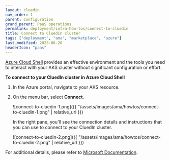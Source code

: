 ```yaml
---
layout: cluedin
nav_order: 1
parent: Configuration
grand_parent: PaaS operations
permalink: deployment/infra-how-tos/connect-to-cluedin
title: Connect to CluedIn cluster
tags: ["deployment", "ama", "marketplace", "azure"]
last_modified: 2023-06-20
headerIcon: "paas"
---
```


[Azure Cloud Shell](https://learn.microsoft.com/en-us/azure/cloud-shell/overview) provides an effective environment and the tools you need to interact with your AKS cluster without significant configuration or effort.

**To connect to your CluedIn cluster in Azure Cloud Shell**

1. In the Azure portal, navigate to your AKS resource.

1. On the menu bar, select **Connect**.

    ![connect-to-cluedin-1.png]({{ "/assets/images/ama/howtos/connect-to-cluedin-1.png" | relative_url }})

    In the right pane, you'll see the connection details and instructions that you can use to connect to your CluedIn cluster.

    ![connect-to-cluedin-2.png]({{ "/assets/images/ama/howtos/connect-to-cluedin-2.png" | relative_url }})

For additional details, please refer to [Microsoft Documentation](https://learn.microsoft.com/en-us/azure/aks/learn/quick-kubernetes-deploy-portal?tabs=azure-cli#connect-to-the-cluster).